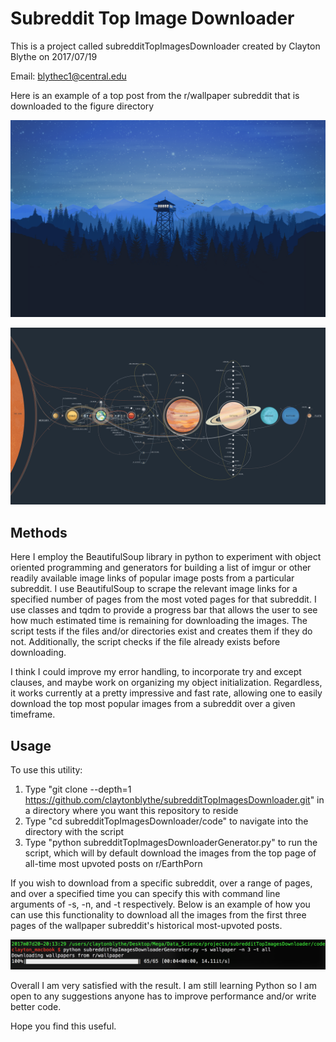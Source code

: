 # Subreddit Top Image Downloader

This is a project called subredditTopImagesDownloader created by Clayton Blythe on 2017/07/19 

Email: blythec1@central.edu

Here is an example of a top post from the r/wallpaper subreddit that is downloaded to the figure directory

![Alt Test](https://github.com/claytonblythe/subredditTopImagesDownloader/blob/figures/figures/MinimalWallpaper/all/i.imgur.com_vTMGurl.png)

![Alt Test](https://github.com/claytonblythe/subredditTopImagesDownloader/blob/figures/figures/wallpaper/all/i.imgur.com_IB8Sjzt.png)

## Methods

Here I employ the BeautifulSoup library in python to experiment with object oriented programming and generators for building a list of imgur or 
other readily available image links of popular image posts from a particular subreddit. I use BeautifulSoup to scrape the relevant image links for a 
specified number of pages from the most voted pages for that subreddit. I use classes and tqdm to provide a progress bar that allows the user to see
how much estimated time is remaining for downloading the images. The script tests if the files and/or directories exist and creates them if they do not. Additionally, 
the script checks if the file already exists before downloading. 

I think I could improve my error handling, to incorporate try and except clauses, and maybe work on organizing my object initialization. Regardless, it works currently at a pretty impressive and fast rate, 
allowing one to easily download the top most popular images from a subreddit over a given timeframe. 
 
## Usage

To use this utility: 

1. Type "git clone --depth=1 https://github.com/claytonblythe/subredditTopImagesDownloader.git" in a directory where you want this repository to reside
2. Type "cd subredditTopImagesDownloader/code" to navigate into the directory with the script
3. Type "python subredditTopImagesDownloaderGenerator.py" to run the script, which will by default download the images from the top page of all-time most 
upvoted posts on r/EarthPorn 

If you wish to download from a specific subreddit, over a range of pages, and over a specified time you can specify this with command line arguments of -s, -n, and -t respectively. Below is an example of how you can use this functionality to download all the images from the first three pages of the wallpaper subreddit's historical most-upvoted posts. 

![Alt Test](https://github.com/claytonblythe/subredditTopImagesDownloader/blob/figures/figures/example_script5.png)


Overall I am very satisfied with the result. I am still learning Python so I am open to any suggestions anyone has to improve performance and/or write better code. 

Hope you find this useful. 
